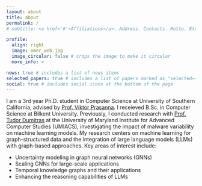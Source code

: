 ```yaml
---
layout: about
title: about
permalink: /
# subtitle: <a href='#'>Affiliations</a>. Address. Contacts. Motto. Etc.

profile:
  align: right
  image: omer_web.jpg
  image_circular: false # crops the image to make it circular
  more_info: >

news: true # includes a list of news items
selected_papers: true # includes a list of papers marked as "selected={true}"
social: true # includes social icons at the bottom of the page
---
```

I am a 3rd year Ph.D. student in Computer Science at University of Southern California, advised by [Prof. Viktor Prasanna](https://sites.usc.edu/prasanna/). I receieved B.Sc. in Computer Science at Bilkent University. Previously, I conducted research with [Prof. Tudor Dumitras](https://users.umiacs.umd.edu/~tdumitra/) at the University of Maryland Institute for Advanced Computer Studies (UMIACS), investigating the impact of malware variability on machine learning models. My research centers on machine learning for graph-structured data and the integration of large language models (LLMs) with graph-based approaches. Key areas of interest include: 

- Uncertainty modeling in graph neural networks (GNNs)
- Scaling GNNs for large-scale applications
- Temporal knowledge graphs and their applications
- Enhancing the reasoning capabilities of LLMs